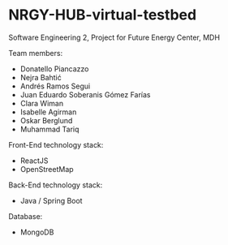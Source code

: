 # NRGY-HUB-virtual-testbed

Software Engineering 2, Project for Future Energy Center, MDH

Team members:
  - Donatello Piancazzo 
  - Nejra Bahtić 
  - Andrés Ramos Segui
  - Juan Eduardo Soberanis Gómez Farías
  - Clara Wiman
  - Isabelle Agirman
  - Oskar Berglund
  - Muhammad Tariq
    
Front-End technology stack:
  - ReactJS
  - OpenStreetMap
  
Back-End technology stack:
  - Java / Spring Boot
  
Database:
  - MongoDB
